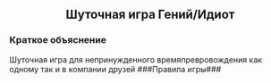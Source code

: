 <div class="text" align="center">
    <h2>Шуточная игра Гений/Идиот</h2>
</div>
<h3>Краткое объяснение</h3>
Шуточная игра для непринужденного времяпревровождения как одному так и в компании друзей
###Правила игры###
